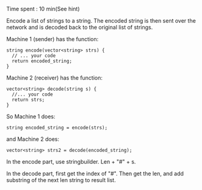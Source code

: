 Time spent : 10 min(See hint)

Encode a list of strings to a string. The encoded string is then sent over the network and is decoded back to the original list of strings.

Machine 1 (sender) has the function:

```
string encode(vector<string> strs) {
  // ... your code
  return encoded_string;
}
```

Machine 2 (receiver) has the function:

```
vector<string> decode(string s) {
  //... your code
  return strs;
}
```

So Machine 1 does:

```
string encoded_string = encode(strs);
```

and Machine 2 does:

```
vector<string> strs2 = decode(encoded_string);
```



In the encode part, use stringbuilder. Len + "#" + s.

In the decode part, first get the index of "#". Then get the len, and add substring of the next len string to result list.